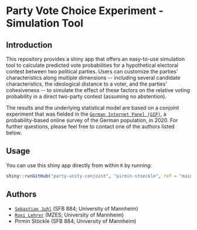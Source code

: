 # Party Vote Choice Experiment - Simulation Tool

## Introduction
This repository provides a shiny app that offers an easy-to-use simulation tool to calculate predicted vote probabilities for a hypothetical electoral contest between two political parties. Users can customize the parties' characteristics along multiple dimensions -- including several candidate characteristics, the ideological distance to a voter, and the parties' cohesiveness -- to simulate the effect of these factors on the relative voting probability in a direct two-party contest (assuming no abstention).

The results and the underlying statistical model are based on a conjoint experiment that was fielded in the [`German Internet Panel (GIP)`](https://www.uni-mannheim.de/gip/), a probability-based online survey of the German population, in 2020. For further questions, please feel free to contact one of the authors listed below.

## Usage
You can use this shiny app directly from within `R` by running:

```r
shiny::runGitHub("party-unity-conjoint", "pirmin-stoeckle", ref = "main")
``` 

## Authors
- [`Sebastian Juhl`](http://wwwsebastianjuhl.com) (SFB 884; University of Mannheim)
- [`Roni Lehrer`](http://http://www.ronilehrer.com) (MZES; University of Mannheim)
- Pirmin Stöckle (SFB 884; University of Mannheim)
